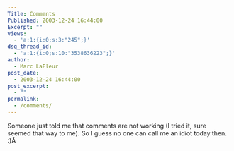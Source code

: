 ```yaml
---
Title: Comments
Published: 2003-12-24 16:44:00
Excerpt: ""
views:
  - 'a:1:{i:0;s:3:"245";}'
dsq_thread_id:
  - 'a:1:{i:0;s:10:"3538636223";}'
author:
  - Marc LaFleur
post_date:
  - 2003-12-24 16:44:00
post_excerpt:
  - ""
permalink:
  - /comments/
---
```

<div class="Section1"> <p>Someone just told me that comments are not working (I tried it, sure seemed that way to me). So I guess no one can call me an idiot today then. :)Â </p></div>